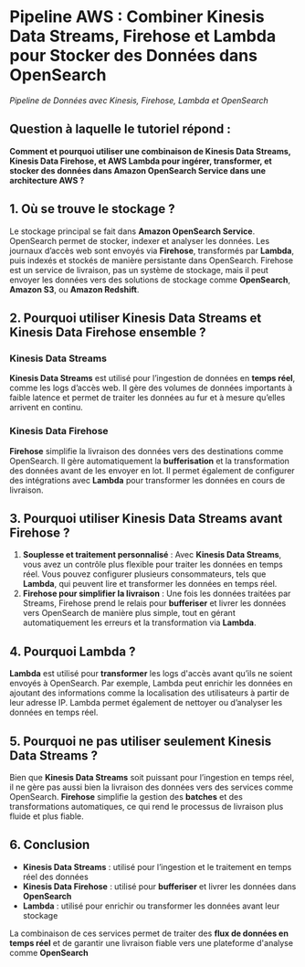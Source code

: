 # Pipeline AWS : Combiner Kinesis Data Streams, Firehose et Lambda pour Stocker des Données dans OpenSearch  

*Pipeline de Données avec Kinesis, Firehose, Lambda et OpenSearch*

## Question à laquelle le tutoriel répond :

**Comment et pourquoi utiliser une combinaison de Kinesis Data Streams, Kinesis Data Firehose, et AWS Lambda pour ingérer, transformer, et stocker des données dans Amazon OpenSearch Service dans une architecture AWS ?**

## 1. Où se trouve le stockage ?

Le stockage principal se fait dans **Amazon OpenSearch Service**. OpenSearch permet de stocker, indexer et analyser les données. Les journaux d’accès web sont envoyés via **Firehose**, transformés par **Lambda**, puis indexés et stockés de manière persistante dans OpenSearch. Firehose est un service de livraison, pas un système de stockage, mais il peut envoyer les données vers des solutions de stockage comme **OpenSearch**, **Amazon S3**, ou **Amazon Redshift**.

## 2. Pourquoi utiliser Kinesis Data Streams et Kinesis Data Firehose ensemble ?

### Kinesis Data Streams  
**Kinesis Data Streams** est utilisé pour l’ingestion de données en **temps réel**, comme les logs d’accès web. Il gère des volumes de données importants à faible latence et permet de traiter les données au fur et à mesure qu’elles arrivent en continu.

### Kinesis Data Firehose  
**Firehose** simplifie la livraison des données vers des destinations comme OpenSearch. Il gère automatiquement la **bufferisation** et la transformation des données avant de les envoyer en lot. Il permet également de configurer des intégrations avec **Lambda** pour transformer les données en cours de livraison.

## 3. Pourquoi utiliser Kinesis Data Streams avant Firehose ?

1. **Souplesse et traitement personnalisé** : Avec **Kinesis Data Streams**, vous avez un contrôle plus flexible pour traiter les données en temps réel. Vous pouvez configurer plusieurs consommateurs, tels que **Lambda**, qui peuvent lire et transformer les données en temps réel.  
2. **Firehose pour simplifier la livraison** : Une fois les données traitées par Streams, Firehose prend le relais pour **bufferiser** et livrer les données vers OpenSearch de manière plus simple, tout en gérant automatiquement les erreurs et la transformation via **Lambda**.

## 4. Pourquoi Lambda ?

**Lambda** est utilisé pour **transformer** les logs d'accès avant qu’ils ne soient envoyés à OpenSearch. Par exemple, Lambda peut enrichir les données en ajoutant des informations comme la localisation des utilisateurs à partir de leur adresse IP. Lambda permet également de nettoyer ou d’analyser les données en temps réel.

## 5. Pourquoi ne pas utiliser seulement Kinesis Data Streams ?

Bien que **Kinesis Data Streams** soit puissant pour l’ingestion en temps réel, il ne gère pas aussi bien la livraison des données vers des services comme OpenSearch. **Firehose** simplifie la gestion des **batches** et des transformations automatiques, ce qui rend le processus de livraison plus fluide et plus fiable.

## 6. Conclusion

- **Kinesis Data Streams** : utilisé pour l’ingestion et le traitement en temps réel des données  
- **Kinesis Data Firehose** : utilisé pour **bufferiser** et livrer les données dans **OpenSearch**  
- **Lambda** : utilisé pour enrichir ou transformer les données avant leur stockage

La combinaison de ces services permet de traiter des **flux de données en temps réel** et de garantir une livraison fiable vers une plateforme d'analyse comme **OpenSearch**

